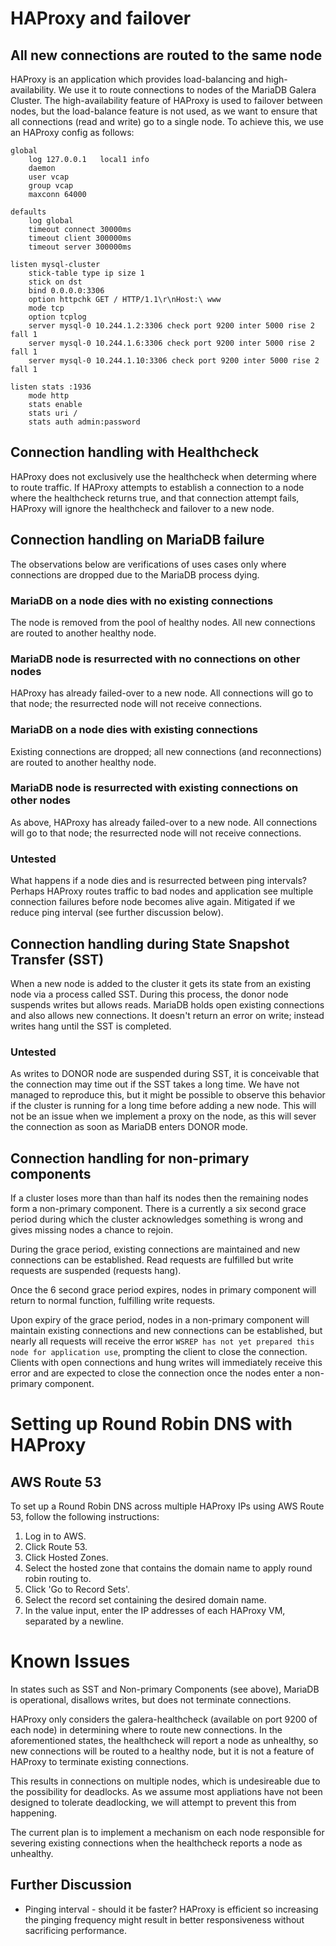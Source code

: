 # HAProxy and failover

## All new connections are routed to the same node ##

HAProxy is an application which provides load-balancing and high-availability. We use it to route connections to nodes of the MariaDB Galera Cluster. The high-availability feature of HAProxy is used to failover between nodes, but the load-balance feature is not used, as we want to ensure that all connections (read and write) go to a single node. To achieve this, we use an HAProxy config as follows:

```
global
    log 127.0.0.1   local1 info
    daemon
    user vcap
    group vcap
    maxconn 64000

defaults
    log global
    timeout connect 30000ms
    timeout client 300000ms
    timeout server 300000ms

listen mysql-cluster
    stick-table type ip size 1
    stick on dst
    bind 0.0.0.0:3306
    option httpchk GET / HTTP/1.1\r\nHost:\ www
    mode tcp
    option tcplog
    server mysql-0 10.244.1.2:3306 check port 9200 inter 5000 rise 2 fall 1
    server mysql-0 10.244.1.6:3306 check port 9200 inter 5000 rise 2 fall 1
    server mysql-0 10.244.1.10:3306 check port 9200 inter 5000 rise 2 fall 1

listen stats :1936
    mode http
    stats enable
    stats uri /
    stats auth admin:password
```

## Connection handling with Healthcheck

HAProxy does not exclusively use the healthcheck when determing where to route traffic. If HAProxy attempts to establish a connection to a node where the healthcheck returns true, and that connection attempt fails, HAProxy will ignore the healthcheck and failover to a new node.

## Connection handling on MariaDB failure ##

The observations below are verifications of uses cases only where connections are dropped due to the MariaDB process dying.

### MariaDB on a node dies with no existing connections ###

The node is removed from the pool of healthy nodes. All new connections are routed to another healthy node.

### MariaDB node is resurrected with no connections on other nodes ###

HAProxy has already failed-over to a new node. All connections will go to that node; the resurrected node will not receive connections.

### MariaDB on a node dies with existing connections ###

Existing connections are dropped; all new connections (and reconnections) are routed to another healthy node.

### MariaDB node is resurrected with existing connections on other nodes ###

As above, HAProxy has already failed-over to a new node. All connections will go to that node; the resurrected node will not receive connections.

### Untested ###

What happens if a node dies and is resurrected between ping intervals? Perhaps HAProxy routes traffic to bad nodes and application see multiple connection failures before node becomes alive again. Mitigated if we reduce ping interval (see further discussion below).

## Connection handling during State Snapshot Transfer (SST)

When a new node is added to the cluster it gets its state from an existing node via a process called SST.  During this process, the donor node suspends writes but allows reads. MariaDB holds open existing connections and also allows new connections. It doesn't return an error on write; instead writes hang until the SST is completed.

### Untested ###

As writes to DONOR node are suspended during SST, it is conceivable that the connection may time out if the SST takes a long time. We have not managed to reproduce this, but it might be possible to observe this behavior if the cluster is running for a long time before adding a new node. This will not be an issue when we implement a proxy on the node, as this will sever the connection as soon as MariaDB enters DONOR mode.

## Connection handling for non-primary components ##

If a cluster loses more than than half its nodes then the remaining nodes form a non-primary component. There is a currently a six second grace period during which the cluster acknowledges something is wrong and gives missing nodes a chance to rejoin.

During the grace period, existing connections are maintained and new connections can be established. Read requests are fulfilled but write requests are suspended (requests hang).

Once the 6 second grace period expires, nodes in primary component will return to normal function, fulfilling write requests.

Upon expiry of the grace period, nodes in a non-primary component will maintain existing connections and new connections can be established, but nearly all requests will receive the error `WSREP has not yet prepared this node for application use`, prompting the client to close the connection. Clients with open connections and hung writes will immediately receive this error and are expected to close the connection once the nodes enter a non-primary component.

# Setting up Round Robin DNS with HAProxy

## AWS Route 53

To set up a Round Robin DNS across multiple HAProxy IPs using AWS Route 53,
follow the following instructions:

1. Log in to AWS.
2. Click Route 53.
3. Click Hosted Zones.
4. Select the hosted zone that contains the domain name to apply round robin routing to.
5. Click 'Go to Record Sets'.
6. Select the record set containing the desired domain name.
7. In the value input, enter the IP addresses of each HAProxy VM, separated by a newline.

# Known Issues #

In states such as SST and Non-primary Components (see above), MariaDB is operational, disallows writes, but does not terminate connections.

HAProxy only considers the galera-healthcheck (available on port 9200 of each node) in determining where to route new connections. In the aforementioned states, the healthcheck will report a node as unhealthy, so new connections will be routed to a healthy node, but it is not a feature of HAProxy to terminate existing connections.

This results in connections on multiple nodes, which is undesireable due to the possibility for deadlocks. As we assume most appliations have not been designed to tolerate deadlocking, we will attempt to prevent this from happening.

The current plan is to implement a mechanism on each node responsible for severing existing connections when the healthcheck reports a node as unhealthy.

## Further Discussion ##

* Pinging interval - should it be faster? HAProxy is efficient so increasing the pinging frequency might result in better responsiveness without sacrificing performance.
